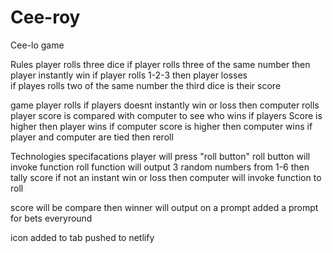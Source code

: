 # Cee-roy
Cee-lo game

Rules
player rolls three dice 
if player rolls three of the same number 
then player instantly win 
if player rolls 1-2-3 
then player losses  
if playes rolls two of the same number the third dice is their score

game
player rolls if players doesnt instantly win or loss 
then computer rolls
player score is compared with computer to see who wins
if players Score is higher 
then player wins
if computer score is higher 
then computer wins
if player and computer are tied 
then reroll

Technologies specifacations
player will press "roll button"
roll button will invoke function roll function will output 3 random numbers
from 1-6
then tally score if not an instant win or loss
then computer will invoke function to roll

score will be compare then winner will output on a prompt 
added a prompt for bets everyround

icon added to tab
pushed to netlify
<!-- HTML !-->



